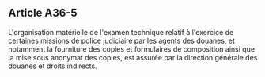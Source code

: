 Article A36-5
----
L'organisation matérielle de l'examen technique relatif à l'exercice de
certaines missions de police judiciaire par les agents des douanes, et notamment
la fourniture des copies et formulaires de composition ainsi que la mise sous
anonymat des copies, est assurée par la direction générale des douanes et droits
indirects.
